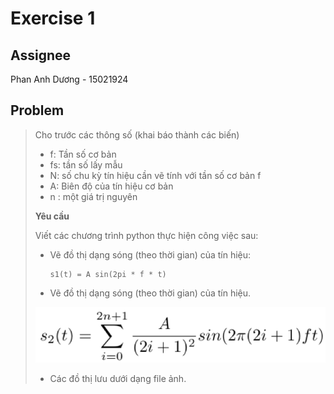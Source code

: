 # Exercise 1

## Assignee

Phan Anh Dương - 15021924

## Problem

> Cho trước các thông số (khai báo thành các biến)
>
> - f: Tần số cơ bản
> - fs: tần số lấy mẫu
> - N: số chu kỳ tín hiệu cần vẽ tính với tần số cơ bản f
> - A: Biên độ của tín hiệu cơ bản
> - n : một giá trị nguyên
>
> **Yêu cầu**
>
> Viết các chương trình python thực hiện công việc sau:
>
> - Vẽ đồ thị dạng sóng (theo thời gian) của tín hiệu:
>
>   ```text
>   s1(t) = A sin(2pi * f * t)
>   ```
>
> - Vẽ đồ thị dạng sóng (theo thời gian) của tín hiệu.
>
> ![equation](../Ex1/equation.png)
>
> - Các đồ thị lưu dưới dạng file ảnh.
